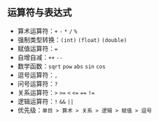 ##  运算符与表达式

- 算术运算符：`+`  `-`  `*`   `/`  `%`
- 强制类型转换：`(int)` `(float)` `(double)`
- 赋值运算符：`=`
- 自增自减：`++`  `--`
- 数学函数：`sqrt`  `pow` `abs`  `sin`  `cos`
- 逗号运算符：`,`
- 问号运算符：`?`
- 关系运算符：`>` `>=` `<` `<=` `==` `!=`
- 逻辑运算符：`!` `&&` `||`
- 优先级：`单目 > 算术 > 关系 > 逻辑 > 赋值 > 逗号`



